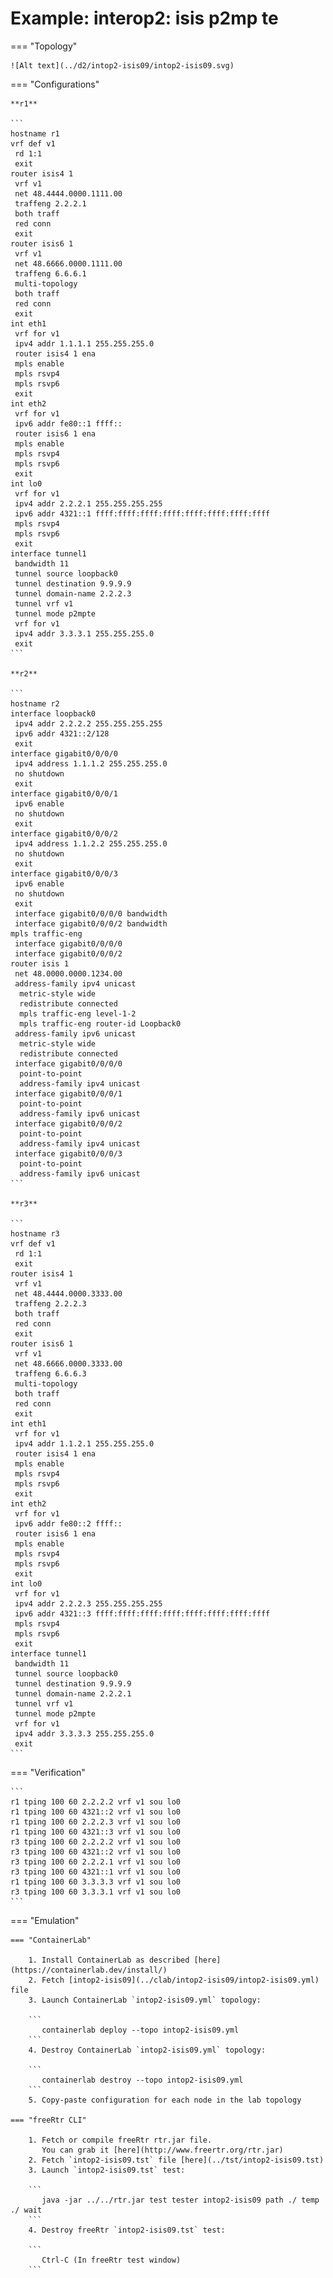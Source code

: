 # Example: interop2: isis p2mp te

=== "Topology"

    ![Alt text](../d2/intop2-isis09/intop2-isis09.svg)

=== "Configurations"

    **r1**

    ```
    hostname r1
    vrf def v1
     rd 1:1
     exit
    router isis4 1
     vrf v1
     net 48.4444.0000.1111.00
     traffeng 2.2.2.1
     both traff
     red conn
     exit
    router isis6 1
     vrf v1
     net 48.6666.0000.1111.00
     traffeng 6.6.6.1
     multi-topology
     both traff
     red conn
     exit
    int eth1
     vrf for v1
     ipv4 addr 1.1.1.1 255.255.255.0
     router isis4 1 ena
     mpls enable
     mpls rsvp4
     mpls rsvp6
     exit
    int eth2
     vrf for v1
     ipv6 addr fe80::1 ffff::
     router isis6 1 ena
     mpls enable
     mpls rsvp4
     mpls rsvp6
     exit
    int lo0
     vrf for v1
     ipv4 addr 2.2.2.1 255.255.255.255
     ipv6 addr 4321::1 ffff:ffff:ffff:ffff:ffff:ffff:ffff:ffff
     mpls rsvp4
     mpls rsvp6
     exit
    interface tunnel1
     bandwidth 11
     tunnel source loopback0
     tunnel destination 9.9.9.9
     tunnel domain-name 2.2.2.3
     tunnel vrf v1
     tunnel mode p2mpte
     vrf for v1
     ipv4 addr 3.3.3.1 255.255.255.0
     exit
    ```

    **r2**

    ```
    hostname r2
    interface loopback0
     ipv4 addr 2.2.2.2 255.255.255.255
     ipv6 addr 4321::2/128
     exit
    interface gigabit0/0/0/0
     ipv4 address 1.1.1.2 255.255.255.0
     no shutdown
     exit
    interface gigabit0/0/0/1
     ipv6 enable
     no shutdown
     exit
    interface gigabit0/0/0/2
     ipv4 address 1.1.2.2 255.255.255.0
     no shutdown
     exit
    interface gigabit0/0/0/3
     ipv6 enable
     no shutdown
     exit
     interface gigabit0/0/0/0 bandwidth
     interface gigabit0/0/0/2 bandwidth
    mpls traffic-eng
     interface gigabit0/0/0/0
     interface gigabit0/0/0/2
    router isis 1
     net 48.0000.0000.1234.00
     address-family ipv4 unicast
      metric-style wide
      redistribute connected
      mpls traffic-eng level-1-2
      mpls traffic-eng router-id Loopback0
     address-family ipv6 unicast
      metric-style wide
      redistribute connected
     interface gigabit0/0/0/0
      point-to-point
      address-family ipv4 unicast
     interface gigabit0/0/0/1
      point-to-point
      address-family ipv6 unicast
     interface gigabit0/0/0/2
      point-to-point
      address-family ipv4 unicast
     interface gigabit0/0/0/3
      point-to-point
      address-family ipv6 unicast
    ```

    **r3**

    ```
    hostname r3
    vrf def v1
     rd 1:1
     exit
    router isis4 1
     vrf v1
     net 48.4444.0000.3333.00
     traffeng 2.2.2.3
     both traff
     red conn
     exit
    router isis6 1
     vrf v1
     net 48.6666.0000.3333.00
     traffeng 6.6.6.3
     multi-topology
     both traff
     red conn
     exit
    int eth1
     vrf for v1
     ipv4 addr 1.1.2.1 255.255.255.0
     router isis4 1 ena
     mpls enable
     mpls rsvp4
     mpls rsvp6
     exit
    int eth2
     vrf for v1
     ipv6 addr fe80::2 ffff::
     router isis6 1 ena
     mpls enable
     mpls rsvp4
     mpls rsvp6
     exit
    int lo0
     vrf for v1
     ipv4 addr 2.2.2.3 255.255.255.255
     ipv6 addr 4321::3 ffff:ffff:ffff:ffff:ffff:ffff:ffff:ffff
     mpls rsvp4
     mpls rsvp6
     exit
    interface tunnel1
     bandwidth 11
     tunnel source loopback0
     tunnel destination 9.9.9.9
     tunnel domain-name 2.2.2.1
     tunnel vrf v1
     tunnel mode p2mpte
     vrf for v1
     ipv4 addr 3.3.3.3 255.255.255.0
     exit
    ```

=== "Verification"

    ```
    r1 tping 100 60 2.2.2.2 vrf v1 sou lo0
    r1 tping 100 60 4321::2 vrf v1 sou lo0
    r1 tping 100 60 2.2.2.3 vrf v1 sou lo0
    r1 tping 100 60 4321::3 vrf v1 sou lo0
    r3 tping 100 60 2.2.2.2 vrf v1 sou lo0
    r3 tping 100 60 4321::2 vrf v1 sou lo0
    r3 tping 100 60 2.2.2.1 vrf v1 sou lo0
    r3 tping 100 60 4321::1 vrf v1 sou lo0
    r1 tping 100 60 3.3.3.3 vrf v1 sou lo0
    r3 tping 100 60 3.3.3.1 vrf v1 sou lo0
    ```

=== "Emulation"

    === "ContainerLab"

        1. Install ContainerLab as described [here](https://containerlab.dev/install/)  
        2. Fetch [intop2-isis09](../clab/intop2-isis09/intop2-isis09.yml) file  
        3. Launch ContainerLab `intop2-isis09.yml` topology:  

        ```
           containerlab deploy --topo intop2-isis09.yml  
        ```
        4. Destroy ContainerLab `intop2-isis09.yml` topology:  

        ```
           containerlab destroy --topo intop2-isis09.yml  
        ```
        5. Copy-paste configuration for each node in the lab topology

    === "freeRtr CLI"

        1. Fetch or compile freeRtr rtr.jar file.  
           You can grab it [here](http://www.freertr.org/rtr.jar)  
        2. Fetch `intop2-isis09.tst` file [here](../tst/intop2-isis09.tst)  
        3. Launch `intop2-isis09.tst` test:  

        ```
           java -jar ../../rtr.jar test tester intop2-isis09 path ./ temp ./ wait
        ```
        4. Destroy freeRtr `intop2-isis09.tst` test:  

        ```
           Ctrl-C (In freeRtr test window)
        ```

